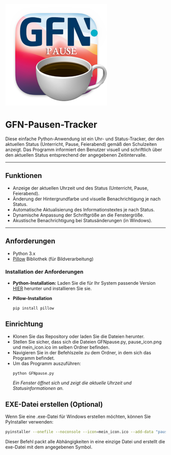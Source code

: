 <img src="./assets/pause_icon.png" alt="GFN-Pause" width="320">

# GFN-Pausen-Tracker

Diese einfache Python-Anwendung ist ein Uhr- und Status-Tracker, der den aktuellen Status (Unterricht, Pause, Feierabend) gemäß den Schulzeiten anzeigt. Das Programm informiert den Benutzer visuell und schriftlich über den aktuellen Status entsprechend der angegebenen Zeitintervalle.

---

## Funktionen

- Anzeige der aktuellen Uhrzeit und des Status (Unterricht, Pause, Feierabend).
- Änderung der Hintergrundfarbe und visuelle Benachrichtigung je nach Status.
- Automatische Aktualisierung des Informationstextes je nach Status.
- Dynamische Anpassung der Schriftgröße an die Fenstergröße.
- Akustische Benachrichtigung bei Statusänderungen (in Windows).

---

## Anforderungen

- Python 3.x
- [Pillow](https://pillow.readthedocs.io/en/stable/) Bibliothek (für Bildverarbeitung)

### Installation der Anforderungen

-  **Python-Installation:** Laden Sie die für Ihr System passende Version [HIER] herunter und installieren Sie sie.

  [HIER]: https://www.python.org/downloads/

- **Pillow-Installation**
  ```bash
  pip install pillow
  ```

## Einrichtung
- Klonen Sie das Repository oder laden Sie die Dateien herunter.
- Stellen Sie sicher, dass sich die Dateien GFNpause.py, pause_icon.png und mein_icon.ico im selben Ordner befinden.
- Navigieren Sie in der Befehlszeile zu dem Ordner, in dem sich das Programm befindet.
- Um das Programm auszuführen:
   ```bash
  python GFNpause.py
  ```
  *Ein Fenster öffnet sich und zeigt die aktuelle Uhrzeit und Statusinformationen an.*

## EXE-Datei erstellen (Optional)

Wenn Sie eine .exe-Datei für Windows erstellen möchten, können Sie PyInstaller verwenden:
  ```bash
  pyinstaller --onefile --noconsole --icon=mein_icon.ico --add-data "pause_icon.png;." GFNpause.py
   ```
Dieser Befehl packt alle Abhängigkeiten in eine einzige Datei und erstellt die exe-Datei mit dem angegebenen Symbol.





